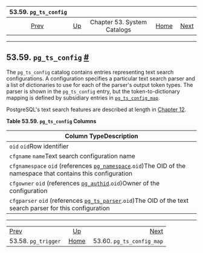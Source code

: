 <!--?xml version="1.0" encoding="UTF-8" standalone="no"?-->

|                 53.59. `pg_ts_config`                |                                                   |                             |                                                       |                                                                  |
| :--------------------------------------------------: | :------------------------------------------------ | :-------------------------: | ----------------------------------------------------: | ---------------------------------------------------------------: |
| [Prev](catalog-pg-trigger.html "53.58. pg_trigger")  | [Up](catalogs.html "Chapter 53. System Catalogs") | Chapter 53. System Catalogs | [Home](index.html "PostgreSQL 17devel Documentation") |  [Next](catalog-pg-ts-config-map.html "53.60. pg_ts_config_map") |

***

## 53.59. `pg_ts_config` [#](#CATALOG-PG-TS-CONFIG)

[]()

The `pg_ts_config` catalog contains entries representing text search configurations. A configuration specifies a particular text search parser and a list of dictionaries to use for each of the parser's output token types. The parser is shown in the `pg_ts_config` entry, but the token-to-dictionary mapping is defined by subsidiary entries in [`pg_ts_config_map`](catalog-pg-ts-config-map.html "53.60. pg_ts_config_map").

PostgreSQL's text search features are described at length in [Chapter 12](textsearch.html "Chapter 12. Full Text Search").

**Table 53.59. `pg_ts_config` Columns**

| Column TypeDescription                                                                                                                                             |
| ------------------------------------------------------------------------------------------------------------------------------------------------------------------ |
| `oid` `oid`Row identifier                                                                                                                                          |
| `cfgname` `name`Text search configuration name                                                                                                                     |
| `cfgnamespace` `oid` (references [`pg_namespace`](catalog-pg-namespace.html "53.32. pg_namespace").`oid`)The OID of the namespace that contains this configuration |
| `cfgowner` `oid` (references [`pg_authid`](catalog-pg-authid.html "53.8. pg_authid").`oid`)Owner of the configuration                                              |
| `cfgparser` `oid` (references [`pg_ts_parser`](catalog-pg-ts-parser.html "53.62. pg_ts_parser").`oid`)The OID of the text search parser for this configuration     |

***

|                                                      |                                                       |                                                                  |
| :--------------------------------------------------- | :---------------------------------------------------: | ---------------------------------------------------------------: |
| [Prev](catalog-pg-trigger.html "53.58. pg_trigger")  |   [Up](catalogs.html "Chapter 53. System Catalogs")   |  [Next](catalog-pg-ts-config-map.html "53.60. pg_ts_config_map") |
| 53.58. `pg_trigger`                                  | [Home](index.html "PostgreSQL 17devel Documentation") |                                        53.60. `pg_ts_config_map` |
